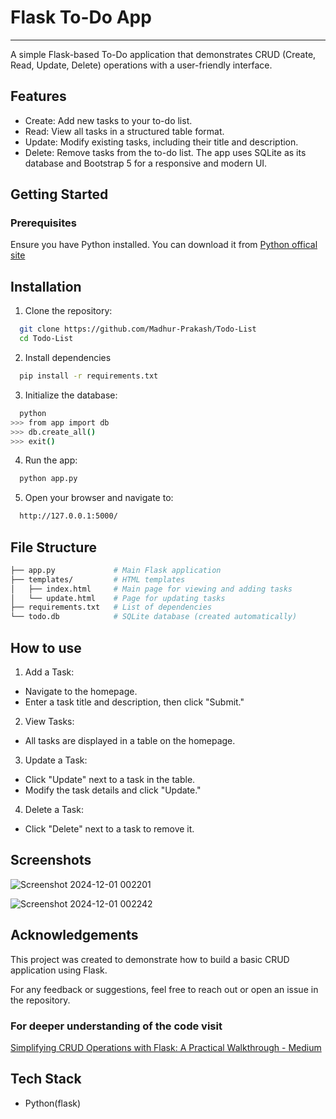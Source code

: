 
# Flask To-Do App
-------------------------------------------------------------------
A simple Flask-based To-Do application that demonstrates CRUD (Create, Read, Update, Delete) operations with a user-friendly interface.


## Features
- Create: Add new tasks to your to-do list.
- Read: View all tasks in a structured table format.
- Update: Modify existing tasks, including their title and description.
- Delete: Remove tasks from the to-do list.
The app uses SQLite as its database and Bootstrap 5 for a responsive and modern UI.

## Getting Started
### Prerequisites

Ensure you have Python installed. You can download it from 
[Python offical site](https://www.python.org/)


## Installation

1. Clone the repository:

```bash
  git clone https://github.com/Madhur-Prakash/Todo-List
  cd Todo-List
```

2. Install dependencies

```bash
  pip install -r requirements.txt
```

3. Initialize the database:

```bash
  python
>>> from app import db
>>> db.create_all()
>>> exit()
```
4. Run the app:
```bash
  python app.py
```
5. Open your browser and navigate to:
```bash
  http://127.0.0.1:5000/
```

## File Structure 
```bash
├── app.py             # Main Flask application
├── templates/         # HTML templates
│   ├── index.html     # Main page for viewing and adding tasks
│   └── update.html    # Page for updating tasks
├── requirements.txt   # List of dependencies
└── todo.db            # SQLite database (created automatically)

```
## How to use

1. Add a Task:
- Navigate to the homepage.
- Enter a task title and description, then click "Submit."
2.  View Tasks:
- All tasks are displayed in a table on the homepage.
3. Update a Task:
- Click "Update" next to a task in the table.
- Modify the task details and click "Update."
4. Delete a Task:
- Click "Delete" next to a task to remove it.
## Screenshots

![Screenshot 2024-12-01 002201](https://github.com/user-attachments/assets/673fa332-83c4-40c9-8de6-d5faa93d1a9f)

![Screenshot 2024-12-01 002242](https://github.com/user-attachments/assets/dae9f779-80ea-4e17-9d1b-c0aaf7ab0e96)    
## Acknowledgements

 This project was created to demonstrate how to build a basic CRUD application using Flask.

For any feedback or suggestions, feel free to reach out or open an issue in the repository.

### For deeper understanding of the code visit
[Simplifying CRUD Operations with Flask: A Practical Walkthrough - Medium](https://www.python.org/)

## Tech Stack

- Python(flask)

